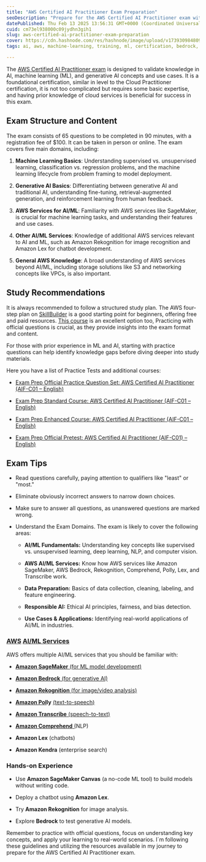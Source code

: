 ```yaml
---
title: "AWS Certified AI Practitioner Exam Preparation"
seoDescription: "Prepare for the AWS Certified AI Practitioner exam with this comprehensive guide. Discover exam structure, study recommendations, essential AWS services, an"
datePublished: Thu Feb 13 2025 13:56:31 GMT+0000 (Coordinated Universal Time)
cuid: cm73el938000c09jydhn3gih1
slug: aws-certified-ai-practitioner-exam-preparation
cover: https://cdn.hashnode.com/res/hashnode/image/upload/v1739309848095/33357ef2-88a8-49da-a8a4-35dbf7a6fa62.png
tags: ai, aws, machine-learning, training, ml, certification, bedrock, sagemaker, practitioner

---
```


The [AWS Certified AI Practitioner exam](https://aws.amazon.com/certification/certified-ai-practitioner/) is designed to validate knowledge in AI, machine learning (ML), and generative AI concepts and use cases. It is a foundational certification, similar in level to the Cloud Practitioner certification, it is not too complicated but requires some basic expertise, and having prior knowledge of cloud services is beneficial for success in this exam.

## Exam Structure and Content

The exam consists of 65 questions to be completed in 90 minutes, with a registration fee of $100. It can be taken in person or online. The exam covers five main domains, including:

1. **Machine Learning Basics**: Understanding supervised vs. unsupervised learning, classification vs. regression problems, and the machine learning lifecycle from problem framing to model deployment.
    
2. **Generative AI Basics**: Differentiating between generative AI and traditional AI, understanding fine-tuning, retrieval-augmented generation, and reinforcement learning from human feedback.
    
3. **AWS Services for AI/ML**: Familiarity with AWS services like SageMaker, is crucial for machine learning tasks, and understanding their features and use cases.
    
4. **Other AI/ML Services**: Knowledge of additional AWS services relevant to AI and ML, such as Amazon Rekognition for image recognition and Amazon Lex for chatbot development.
    
5. **General AWS Knowledge**: A broad understanding of AWS services beyond AI/ML, including storage solutions like S3 and networking concepts like VPCs, is also important.
    

## Study Recommendations

It is always recommended to follow a structured study plan. The AWS four-step plan on [SkillBuilder](https://skillbuilder.aws/) is a good starting point for beginners, offering free and paid resources. [This course](https://www.udemy.com/share/10bvuD3@7jgi3FkXarUdKFg5mUFvqqaZxRL5CpMzxvU__waCi7-IrKZANmhB0ashg-OW02FV/) is an excellent option too, Practicing with official questions is crucial, as they provide insights into the exam format and content.

For those with prior experience in ML and AI, starting with practice questions can help identify knowledge gaps before diving deeper into study materials.

Here you have a list of Practice Tests and additional courses:

* [Exam Prep Official Practice Question Set: AWS Certified AI Practitioner (AIF-C01 – English)](https://explore.skillbuilder.aws/learn/course/external/view/elearning/19790/exam-prep-official-practice-question-set-aws-certified-ai-practitioner-aif-c01-english)
    
* [Exam Prep Standard Course: AWS Certified AI Practitioner (AIF-C01 – Engli](https://explore.skillbuilder.aws/learn/course/external/view/elearning/19790/exam-prep-official-practice-question-set-aws-certified-ai-practitioner-aif-c01-english)[sh)](https://explore.skillbuilder.aws/learn/course/external/view/elearning/19554/exam-prep-standard-course-aws-certified-ai-practitioner-aif-c01)
    
* [Exam Prep En](https://explore.skillbuilder.aws/learn/course/external/view/elearning/19554/exam-prep-standard-course-aws-certified-ai-practitioner-aif-c01)[hanced Course: AWS Certified AI Practitioner (AIF-C01 – English)](https://explore.skillbuilder.aws/learn/course/external/view/elearning/19790/exam-prep-official-practice-question-set-aws-certified-ai-practitioner-aif-c01-english)
    
* [Exam Pre](https://explore.skillbuilder.aws/learn/course/external/view/elearning/19790/exam-prep-official-practice-question-set-aws-certified-ai-practitioner-aif-c01-english)[p Of](https://explore.skillbuilder.aws/learn/course/external/view/elearning/19554/exam-prep-standard-course-aws-certified-ai-practitioner-aif-c01)[ficial Pretest: AWS Certified AI Practitioner (AIF-C01) – English)](https://explore.skillbuilder.aws/learn/course/external/view/elearning/19790/exam-prep-official-practice-question-set-aws-certified-ai-practitioner-aif-c01-english)
    

## Exam Tips

* Read questions carefully, paying attention to qualifiers like "least" or "most."
    
* Eliminate obviously incorrect answers to narrow down choices.
    
* Make sure to answer all questions, as unanswered questions are marked wrong.
    
* Understand the Exam Domains. The exam is likely to cover the following areas:
    
    * **AI/ML Fundamentals:** Understanding key concepts like supervised vs. unsupervised learning, deep learning, NLP, and computer vision.
        
    * **AWS AI/ML Services:** Know how AWS services like Amazon SageMaker, AWS Bedrock, Rekognition, Comprehend, Polly, Lex, and Transcribe work.
        
    * **Data Preparation:** Basics of data collection, cleaning, labeling, and feature engineering.
        
    * **Responsible AI:** Ethical AI principles, fairness, and bias detection.
        
    * **Use Cases & Applications:** Identifying real-world applications of AI/ML in industries.
        

### [**AWS**](https://explore.skillbuilder.aws/learn/course/external/view/elearning/19790/exam-prep-official-practice-question-set-aws-certified-ai-practitioner-aif-c01-english) [**AI/M**](https://explore.skillbuilder.aws/learn/course/external/view/elearning/19554/exam-prep-standard-course-aws-certified-ai-practitioner-aif-c01)[**L Services**](https://explore.skillbuilder.aws/learn/course/external/view/elearning/19790/exam-prep-official-practice-question-set-aws-certified-ai-practitioner-aif-c01-english)

AWS offers multiple AI/ML services that you should be familiar with:

* [**Amazon SageMaker** (for ML model development)](https://explore.skillbuilder.aws/learn/course/external/view/elearning/19554/exam-prep-standard-course-aws-certified-ai-practitioner-aif-c01)
    
* [**Amazon Bedrock** (for g](https://explore.skillbuilder.aws/learn/course/external/view/elearning/19554/exam-prep-standard-course-aws-certified-ai-practitioner-aif-c01)[enerative AI)](https://explore.skillbuilder.aws/learn/course/external/view/elearning/20479/exam-prep-enhanced-course-aws-certified-ai-practitioner-aif-c01-english)
    
* [**Amazon Rekognition** (for image/video analysis)](https://explore.skillbuilder.aws/learn/course/external/view/elearning/20479/exam-prep-enhanced-course-aws-certified-ai-practitioner-aif-c01-english)
    
* [**Amazon Pol**](https://explore.skillbuilder.aws/learn/course/external/view/elearning/20479/exam-prep-enhanced-course-aws-certified-ai-practitioner-aif-c01-english)**ly** [(text-to-speech)](https://explore.skillbuilder.aws/learn/course/external/view/elearning/20274/exam-prep-official-pretest-aws-certified-ai-practitioner-aif-c01-english)
    
* [**Amazon Transcribe** (speech-to-text)](https://explore.skillbuilder.aws/learn/course/external/view/elearning/20274/exam-prep-official-pretest-aws-certified-ai-practitioner-aif-c01-english)
    
* [**Amazon Comprehend** (](https://explore.skillbuilder.aws/learn/course/external/view/elearning/20274/exam-prep-official-pretest-aws-certified-ai-practitioner-aif-c01-english)NLP)
    
* **Amazon Lex** (chatbots)
    
* **Amazon Kendra** (enterprise search)
    

### **Hands-on Experience**

* Use **Amazon SageMaker Canvas** (a no-code ML tool) to build models without writing code.
    
* Deploy a chatbot using **Amazon Lex**.
    
* Try **Amazon Rekognition** for image analysis.
    
* Explore **Bedrock** to test generative AI models.
    

Remember to practice with official questions, focus on understanding key concepts, and apply your learning to real-world scenarios. I´m following these guidelines and utilizing the resources available in my journey to prepare for the AWS Certified AI Practitioner exam.